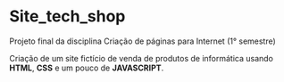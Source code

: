 # Site_tech_shop
Projeto final da disciplina Criação de páginas para Internet (1° semestre)

Criação de um site fictício de venda de produtos de informática usando **HTML**, **CSS** e um pouco de **JAVASCRIPT**.
